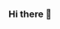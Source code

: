 ### Hi there 👋

<!--
**Charles953/Charles953** is a ✨ _special_ ✨ repository because its `README.md` (this file) appears on your GitHub profile.

#### 没什么特长，要说特长就是全栈工具人，意思就是杂活我可以

- 🦉 一个专职前端工程师，但还搞搞.NET和Java
- 💡 有为[davinci](https://github.com/edp963/davinci)做开源代码贡献 
- 📖 下班时间娱乐活动比较少，在重学第四版红宝书
- 🎵 噢！我是一个Hiphop、EDM爱好者，也喜欢唱歌
-->
